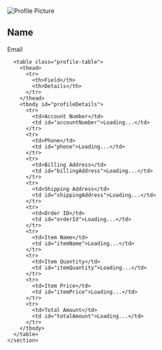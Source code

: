 <!DOCTYPE html>
<html lang="en">
<head>
  <meta charset="UTF-8">
  <meta name="viewport" content="width=device-width, initial-scale=1.0">
  <title>Profile Page</title>
  <link rel="stylesheet" href="styles.css">
  <script src="https://accounts.google.com/gsi/client" async defer></script>
  <script>
    document.addEventListener("DOMContentLoaded", initializeProfilePage);
  </script>
</head>
<body>
  <header>
    <nav class="access-bar">
      <!-- Login or Profile buttons will be updated dynamically -->
    </nav>
  </header>

  <main>
    <section class="profile-section">
      <div class="profile-header">
        <img id="profilePicture" src="default-avatar.png" alt="Profile Picture" class="profile-picture">
        <h1 id="profileName">Name</h1>
        <p id="profileEmail">Email</p>
      </div>

      <table class="profile-table">
        <thead>
          <tr>
            <th>Field</th>
            <th>Details</th>
          </tr>
        </thead>
        <tbody id="profileDetails">
          <tr>
            <td>Account Number</td>
            <td id="accountNumber">Loading...</td>
          </tr>
          <tr>
            <td>Phone</td>
            <td id="phone">Loading...</td>
          </tr>
          <tr>
            <td>Billing Address</td>
            <td id="billingAddress">Loading...</td>
          </tr>
          <tr>
            <td>Shipping Address</td>
            <td id="shippingAddress">Loading...</td>
          </tr>
          <tr>
            <td>Order ID</td>
            <td id="orderId">Loading...</td>
          </tr>
          <tr>
            <td>Item Name</td>
            <td id="itemName">Loading...</td>
          </tr>
          <tr>
            <td>Item Quantity</td>
            <td id="itemQuantity">Loading...</td>
          </tr>
          <tr>
            <td>Item Price</td>
            <td id="itemPrice">Loading...</td>
          </tr>
          <tr>
            <td>Total Amount</td>
            <td id="totalAmount">Loading...</td>
          </tr>
        </tbody>
      </table>
    </section>
  </main>

  <script>
    async function fetchAccountDetails(email) {
      try {
        const response = await fetch(`https://script.google.com/macros/s/YOUR_GOOGLE_SCRIPT_ID/exec?email=${email}`);
        if (response.ok) {
          const data = await response.json();
          updateProfileDetails(data);
        } else {
          console.error("Failed to fetch account details");
        }
      } catch (error) {
        console.error("Error fetching account details:", error);
      }
    }

    function updateProfileDetails(details) {
      document.getElementById("accountNumber").textContent = details.accountNumber || "N/A";
      document.getElementById("phone").textContent = details.phone || "N/A";
      document.getElementById("billingAddress").textContent = `${details.billingStreet}, ${details.billingCity}, ${details.billingState}, ${details.billingPostal}, ${details.billingCountry}`;
      document.getElementById("shippingAddress").textContent = `${details.shippingStreet}, ${details.shippingCity}, ${details.shippingState}, ${details.shippingPostal}, ${details.shippingCountry}`;
      document.getElementById("orderId").textContent = details.orderId || "N/A";
      document.getElementById("itemName").textContent = details.itemName || "N/A";
      document.getElementById("itemQuantity").textContent = details.itemQuantity || "N/A";
      document.getElementById("itemPrice").textContent = details.itemPrice || "N/A";
      document.getElementById("totalAmount").textContent = details.totalAmount || "N/A";
    }

    function initializeProfilePage() {
      const userLoggedIn = localStorage.getItem("userLoggedIn") === "true";
      if (userLoggedIn) {
        const userEmail = localStorage.getItem("userEmail");
        if (userEmail) {
          fetchAccountDetails(userEmail);
        }
      } else {
        // Redirect to login page or display a login message
        alert("Please log in to view your profile.");
        window.location.href = "login.html";
      }
    }
  </script>
</body>
</html>
